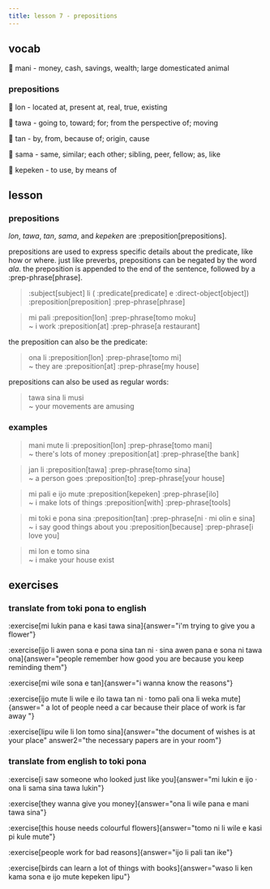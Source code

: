```yaml
---
title: lesson 7 - prepositions
---
```

## vocab
󱤲 mani - money, cash, savings, wealth; large domesticated animal

### prepositions
󱤬 lon - located at, present at, real, true, existing

󱥩 tawa - going to, toward; for; from the perspective of; moving

󱥧 tan - by, from, because of; origin, cause

󱥖 sama - same, similar; each other; sibling, peer, fellow; as, like

󱤙 kepeken - to use, by means of

## lesson
### prepositions
*lon*, *tawa*, *tan*, *sama*, and *kepeken* are :preposition[prepositions].

prepositions are used to express specific details about the predicate, like how or where. just like preverbs, prepositions can be negated by the word *ala*. the preposition is appended to the end of the sentence, followed by a :prep-phrase[phrase].

> :subject[subject] li ( :predicate[predicate] e :direct-object[object]) :preposition[preposition] :prep-phrase[phrase]

> mi pali :preposition[lon] :prep-phrase[tomo moku] \
> ~ i work :preposition[at] :prep-phrase[a restaurant]

the preposition can also be the predicate:

> ona li :preposition[lon] :prep-phrase[tomo mi] \
> ~ they are :preposition[at] :prep-phrase[my house]

prepositions can also be used as regular words:

> tawa sina li musi \
> ~ your movements are amusing

### examples
> mani mute li :preposition[lon] :prep-phrase[tomo mani] \
> ~ there's lots of money :preposition[at] :prep-phrase[the bank]

> jan li :preposition[tawa] :prep-phrase[tomo sina] \
> ~ a person goes :preposition[to] :prep-phrase[your house]

> mi pali e ijo mute :preposition[kepeken] :prep-phrase[ilo] \
> ~ i make lots of things :preposition[with] :prep-phrase[tools]

> mi toki e pona sina :preposition[tan] :prep-phrase[ni · mi olin e sina] \
> ~ i say good things about you :preposition[because] :prep-phrase[i love you]

> mi lon e tomo sina \
> ~ i make your house exist

## exercises
### translate from toki pona to english
:exercise[mi lukin pana e kasi tawa sina]{answer="i'm trying to give you a flower"}

:exercise[ijo li awen sona e pona sina tan ni · sina awen pana e sona ni tawa ona]{answer="people remember how good you are because you keep reminding them"}

:exercise[mi wile sona e tan]{answer="i wanna know the reasons"}

:exercise[ijo mute li wile e ilo tawa tan ni · tomo pali ona li weka mute]{answer=" a lot of people need a car because their place of work is far away "}

:exercise[lipu wile li lon tomo sina]{answer="the document of wishes is at your place" answer2="the necessary papers are in your room"}

### translate from english to toki pona
:exercise[i saw someone who looked just like you]{answer="mi lukin e ijo · ona li sama sina tawa lukin"}

:exercise[they wanna give you money]{answer="ona li wile pana e mani tawa sina"}

:exercise[this house needs colourful flowers]{answer="tomo ni li wile e kasi pi kule mute"}

:exercise[people work for bad reasons]{answer="ijo li pali tan ike"}

:exercise[birds can learn a lot of things with books]{answer="waso li ken kama sona e ijo mute kepeken lipu"}